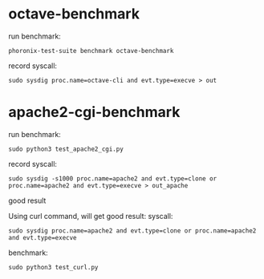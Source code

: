 # octave-benchmark
run benchmark: 
```
phoronix-test-suite benchmark octave-benchmark
```
record syscall:
```
sudo sysdig proc.name=octave-cli and evt.type=execve > out
```

# apache2-cgi-benchmark
run benchmark:
```
sudo python3 test_apache2_cgi.py
```
record syscall:
```
sudo sysdig -s1000 proc.name=apache2 and evt.type=clone or proc.name=apache2 and evt.type=execve > out_apache
```
good result


Using curl command, will get good result:
syscall:
```
sudo sysdig proc.name=apache2 and evt.type=clone or proc.name=apache2 and evt.type=execve
```
benchmark:
```
sudo python3 test_curl.py
```


